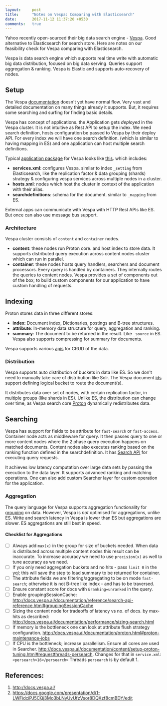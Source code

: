 ```yaml
---
layout:     post
title:      "Notes on Vespa: Comparing with Elasticsearch"
date:       2017-11-12 11:37:20 +0530
comments:   true
---
```


Yahoo recently open-sourced their big data search engine - [Vespa](https://github.com/vespa-engine/vespa). Good alternative to Elasticsearch for search store. Here are notes on our feasibility check for Vespa comparing with Elasticsearch.

Vespa is data search engine which supports real time write with automatic big data distribution, focused on big data serving. Queries support aggregation & ranking. Vespa is Elastic and supports auto-recovery of nodes.

## Setup
The Vespa [documentation](http://docs.vespa.ai/documentation/) doesn't yet have normal flow. Very vast and detailed documentation on many things already it supports. But, it requires some searching and surfing for finding basic details.

Vespa has concept of applications. the Application gets _deployed_ in the Vespa cluster. It is not intuitive as Rest API to setup the index. We need search definition, hosts configuration be passed to Vespa by their deploy API. For every index we will have one search definition. (which is similar to having mapping in ES) and one application can host multiple search definitions.

Typical [application package](http://docs.vespa.ai/documentation/cloudconfig/application-packages.html) for Vespa looks like [this](https://github.com/yogin16/tweet-vespa-app/tree/master/src/main/application). which includes:

- **services.xml**: configures Vespa. similar to index `_setting` from Elasticsearch, like the replication factor & data grouping (shards) strategy & configuring vespa services across multiple nodes in a cluster.
- **hosts.xml**: nodes which host the cluster in context of the application with their alias.
- **searchdefinitions**: schema for the document. similar to `_mapping` from ES.

External apps can communicate with Vespa with HTTP Rest APIs like ES. But once can also use message bus support.

### Architecture
Vespa cluster consists of `content` and `container` nodes.

- **content**: these nodes run Proton core. and host index to store data. It supports distributed query execution across content nodes cluster which can run in parallel.
- **container**: these nodes hosts query handlers, searchers and document processors. Every query is handled by containers. They internally routes the queries to content nodes. Vespa provides a set of components out of the box; to build custom components for our application to have custom handling of requests.

## Indexing
Proton stores data in three different stores:

- **index**: Document index, Dictionaries, postings and B-tree structures.
- **attribute**: In-memory data structure for query, aggregation and ranking.
- **summary**: The document to be returned in the result. Like `_source` in ES. Vespa also supports compressing for summary for documents.

Vespa supports various [apis](http://docs.vespa.ai/documentation/api.html) for CRUD of the data.

### Distribution
Vespa supports auto distribution of buckets in data like ES. So we don't need to manually take care of distribution like Solr. The Vespa document [ids](http://docs.vespa.ai/documentation/documents.html) support defining logical bucket to route the document(s).

It distributes data over set of nodes, with certain replication factor, in multiple groups (like shards in ES). Unlike ES, the distribution can change over time, as Vespa search core [Proton](docs.vespa.ai/documentation/proton.html#proton-maintenance-jobs) dynamically redistributes data.

## Searching
Vespa has support for fields to be attribute for `fast-search` or `fast-access`. Container node acts as middleware for query. It then passes query to one or more content nodes where the 2 phase query execution happens on matched documents. Content nodes also executes ranking based on the ranking function defined in the searchdefinition.
It has [Search API](http://docs.vespa.ai/documentation/search-api.html) for executing query requests.

It achieves low latency computation over large data sets by passing the execution to the data layer.
It supports advanced ranking and matching operations. One can also add custom Searcher layer for custom operation for the application.

### Aggregation
The query language for Vespa supports aggregation functionality for [grouping](http://docs.vespa.ai/documentation/grouping.html) on data. However, Vespa is _not_ optimised for aggregations, unlike ES. Write and search latency in Vespa is lower than ES but aggregations are slower. ES aggregations are still best in speed.

#### Checklist for Aggregations
- [ ] Always add `max(x)` in the group for size of buckets needed. When data is distributed across multiple content nodes this result can be inaccurate. To increase accuracy we need to use `precision(x)` as well to tune accuracy as we need.
- [ ] If you only need aggregation buckets and no hits - pass `limit 0` in the yql; this will save the step to load summary to be returned for container.
- [ ] The attribute fields we are filtering/aggregating to be on mode `fast-search`; otherwise it is not B-tree like index - and has to be traversed.
- [ ] Ensure constant score for docs with `&ranking=unranked` in the query.
- [ ] Enable groupingSessionCache: http://docs.vespa.ai/documentation/reference/search-api-reference.html#groupingSessionCache
- [ ] Sizing the content node for tradeoffs of latency vs no. of docs. by max-hits as described: http://docs.vespa.ai/documentation/performance/sizing-search.html
- [ ] If memory is the bottleneck one can look at attribute flush strategy configuration. http://docs.vespa.ai/documentation/proton.html#proton-maintenance-jobs
- [ ] If CPU is the bottleneck; increase parallelism. Ensure all cores are used in Searcher. http://docs.vespa.ai/documentation/content/setup-proton-tuning.html#requestthreads-persearch. Changes for that in `service.xml`:
    `<persearch>16</persearch>`
    Threads `persearch` is by default 1.

## References:
1. http://docs.vespa.ai/
1. https://docs.google.com/presentation/d/1-LWFidciPJ5CQj3Mo3bLNyUvUfzVsor8DQXzf8cmBDY/edit
